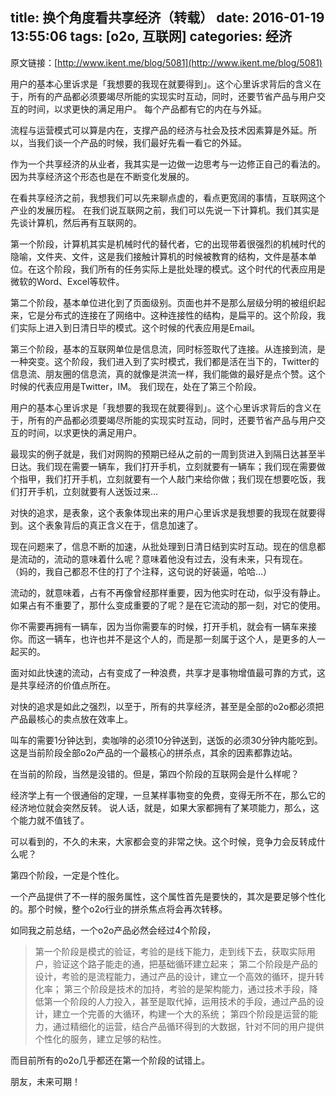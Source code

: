 title: 换个角度看共享经济（转载）
date: 2016-01-19 13:55:06
tags: [o2o, 互联网]
categories: 经济
---

原文链接：[http://www.ikent.me/blog/5081](http://www.ikent.me/blog/5081)

用户的基本心里诉求是「我想要的我现在就要得到」。这个心里诉求背后的含义在于，所有的产品都必须要竭尽所能的实现实时互动，同时，还要节省产品与用户交互的时间，以求更快的满足用户。
每个产品都有它的内在与外延。

流程与运营模式可以算是内在，支撑产品的经济与社会及技术因素算是外延。所以，当我们谈一个产品的时候，我们最好先看一看它的外延。

作为一个共享经济的从业者，我其实是一边做一边思考与一边修正自己的看法的。因为共享经济这个形态也是在不断变化发展的。<!--more-->

在看共享经济之前，我想我们可以先来聊点虚的，看点更宽阔的事情，互联网这个产业的发展历程。
在我们说互联网之前，我们可以先说一下计算机。我们其实是先谈计算机，然后再有互联网的。

第一个阶段，计算机其实是机械时代的替代者，它的出现带着很强烈的机械时代的隐喻，文件夹、文件，这是我们接触计算机的时候被教育的结构，文件是基本单位。在这个阶段，我们所有的任务实际上是批处理的模式。这个时代的代表应用是微软的Word、Excel等软件。

第二个阶段，基本单位进化到了页面级别。页面也并不是那么层级分明的被组织起来，它是分布式的连接在了网络中。这种连接性的结构，是扁平的。这个阶段，我们实际上进入到日清日毕的模式。这个时候的代表应用是Email。

第三个阶段，基本的互联网单位是信息流，同时标签取代了连接。从连接到流，是一种突变。这个阶段，我们进入到了实时模式，我们都是活在当下的，Twitter的信息流、朋友圈的信息流，真的就像是洪流一样，我们能做的最好是点个赞。这个时候的代表应用是Twitter，IM。
我们现在，处在了第三个阶段。

用户的基本心里诉求是「我想要的我现在就要得到」。这个心里诉求背后的含义在于，所有的产品都必须要竭尽所能的实现实时互动，同时，还要节省产品与用户交互的时间，以求更快的满足用户。

最现实的例子就是，我们对网购的预期已经从之前的一周到货进入到隔日达甚至半日达。我们现在需要一辆车，我们打开手机，立刻就要有一辆车；我们现在需要做个指甲，我们打开手机，立刻就要有一个人敲门来给你做；我们现在想要吃饭，我们打开手机，立刻就要有人送饭过来…

对快的追求，是表象，这个表象体现出来的用户心里诉求是我想要的我现在就要得到。这个表象背后的真正含义在于，信息加速了。

现在问题来了，信息不断的加速，从批处理到日清日结到实时互动。现在的信息都是流动的，流动的意味着什么呢？意味着他没有过去，没有未来，只有现在。
（妈的，我自己都忍不住的打了个注释，这句说的好装逼，哈哈…）

流动的，就意味着，占有不再像曾经那样重要，因为他实时在动，似乎没有静止。如果占有不重要了，那什么变成重要的了呢？是在它流动的那一刻，对它的使用。

你不需要再拥有一辆车，因为当你需要车的时候，打开手机，就会有一辆车来接你。而这一辆车，也许也并不是这个人的，而是那一刻属于这个人，是更多的人一起买的。

面对如此快速的流动，占有变成了一种浪费，共享才是事物增值最可靠的方式，这是共享经济的价值点所在。

对快的追求是如此之强烈，以至于，所有的共享经济，甚至是全部的o2o都必须把产品最核心的卖点放在效率上。

叫车的需要1分钟达到，卖咖啡的必须10分钟送到，送饭的必须30分钟内能吃到。这是当前阶段全部o2o产品的一个最核心的拼杀点，其余的因素都靠边站。

在当前的阶段，当然是没错的。但是，第四个阶段的互联网会是什么样呢？

经济学上有一个很通俗的定理，一旦某样事物变的免费，变得无所不在，那么它的经济地位就会突然反转。
说人话，就是，如果大家都拥有了某项能力，那么，这个能力就不值钱了。

可以看到的，不久的未来，大家都会变的非常之快。这个时候，竞争力会反转成什么呢？

第四个阶段，一定是个性化。

一个产品提供了不一样的服务属性，这个属性首先是要快的，其次是要足够个性化的。那个时候，整个o2o行业的拼杀焦点将会再次转移。

如同我之前总结，一个o2o产品必然会经过4个阶段，
>第一个阶段是模式的验证，考验的是线下能力，走到线下去，获取实际用户，验证这个路子能走的通，把基础循环建立起来；
第二个阶段是产品的设计，考验的是流程能力，通过产品的设计，建立一个高效的循环，提升转化率；
第三个阶段是技术的加持，考验的是架构能力，通过技术手段，降低第一个阶段的人力投入，甚至是取代掉，运用技术的手段，通过产品的设计，建立一个完善的大循环，构建一个大的系统；
第四个阶段是运营的能力，通过精细化的运营，结合产品循环得到的大数据，针对不同的用户提供个性化的服务，建立足够的粘性。

而目前所有的o2o几乎都还在第一个阶段的试错上。

朋友，未来可期！

